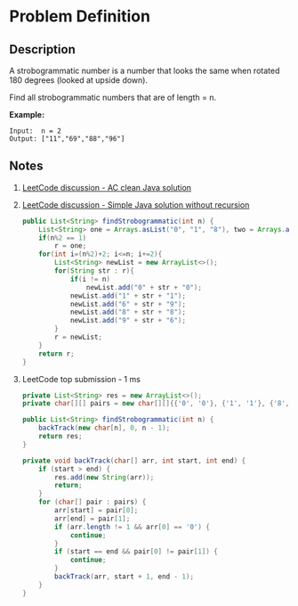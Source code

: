 # Problem Definition

## Description

A strobogrammatic number is a number that looks the same when rotated 180 degrees (looked at upside down).

Find all strobogrammatic numbers that are of length = n.

**Example:**

```text
Input:  n = 2
Output: ["11","69","88","96"]
```

## Notes

1. [LeetCode discussion - AC clean Java solution](https://leetcode.com/explore/interview/card/google/62/recursion-4/399/discuss/67280/AC-clean-Java-solution)
1. [LeetCode discussion - Simple Java solution without recursion](https://leetcode.com/explore/interview/card/google/62/recursion-4/399/discuss/67288/Simple-Java-solution-without-recursion)

    ```java
    public List<String> findStrobogrammatic(int n) {
        List<String> one = Arrays.asList("0", "1", "8"), two = Arrays.asList(""), r = two;
        if(n%2 == 1)
            r = one;
        for(int i=(n%2)+2; i<=n; i+=2){
            List<String> newList = new ArrayList<>();
            for(String str : r){
                if(i != n)
                    newList.add("0" + str + "0");
                newList.add("1" + str + "1");
                newList.add("6" + str + "9");
                newList.add("8" + str + "8");
                newList.add("9" + str + "6");
            }
            r = newList;
        }
        return r;
    }
    ```

1. LeetCode top submission - 1 ms

    ```java
    private List<String> res = new ArrayList<>();
    private char[][] pairs = new char[][]{{'0', '0'}, {'1', '1'}, {'8', '8'}, {'6', '9'}, {'9', '6'}};

    public List<String> findStrobogrammatic(int n) {
        backTrack(new char[n], 0, n - 1);
        return res;
    }

    private void backTrack(char[] arr, int start, int end) {
        if (start > end) {
            res.add(new String(arr));
            return;
        }
        for (char[] pair : pairs) {
            arr[start] = pair[0];
            arr[end] = pair[1];
            if (arr.length != 1 && arr[0] == '0') {
                continue;
            }
            if (start == end && pair[0] != pair[1]) {
                continue;
            }
            backTrack(arr, start + 1, end - 1);
        }
    }
    ```
